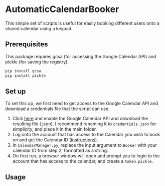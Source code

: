 # AutomaticCalendarBooker
This simple set of scripts is useful for easily booking different users onto a shared calendar using a keypad.

## Prerequisites
This package requires gcsa (for accessing the Google Calendar API) and pickle (for saving the registry).

```bash
pip install gcsa
pip install pickle
```

## Set up
To set this up, we first need to get access to the Google Calendar API and download a credentials file that the script can use.  
1. Click [here](www.google.com) and enable the Google Calendar API and download the resulting file (.json). I recommend renaming it to `credentials.json` for simplicity, and place it in the main folder.
2. Log onto the account that has access to the Calendar you wish to book on and get the Calendar ID ([instructions](https://docs.simplecalendar.io/find-google-calendar-id/)).
3. In `CalendarManager.py`, replace the input argument to `Booker` with your calendar ID from step 2, formatted as a string.
4. On first run, a browser window will open and prompt you to login to the account that has access to the calendar, and create a `token.pickle`.

## Usage